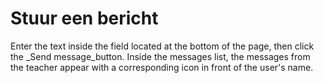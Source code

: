 # Stuur een bericht

Enter the text inside the field located at the bottom of the page, then click the \_Send message\_button. Inside the messages list, the messages from the teacher appear with a corresponding icon in front of the user's name.

